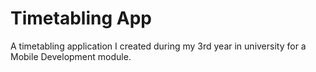 # Timetabling App

A timetabling application I created during my 3rd year in university for a Mobile Development module.
